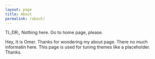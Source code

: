 ```yaml
---
layout: page
title: About
permalink: /about/
---
```

TL;DR;,
Nothing here. Go to home page, please.

Hey,
It is Omer. Thanks for wondering my about page. There no much informatin here. This page is used for tuning themes like a placeholder. Thanks. 